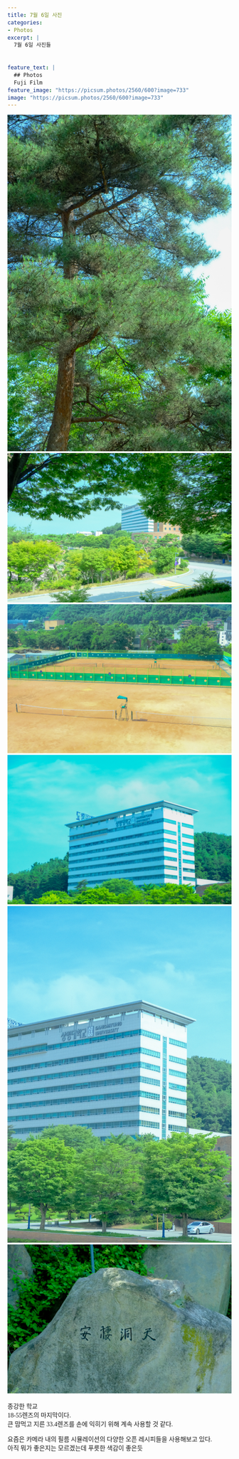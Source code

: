 ```yaml
---
title: 7월 6일 사진
categories:
- Photos
excerpt: |
  7월 6일 사진들


feature_text: |
  ## Photos
  Fuji Film
feature_image: "https://picsum.photos/2560/600?image=733"
image: "https://picsum.photos/2560/600?image=733"
---
```

<style type="text/css"> 
@font-face {
    font-family: 'GmarketSansMedium';
    src: url('https://cdn.jsdelivr.net/gh/projectnoonnu/noonfonts_2001@1.1/GmarketSansMedium.woff') format('woff');
    font-weight: normal;
    font-style: normal;
}
body{
font-family: 'GmarketSansMedium';
}
</style>


<img src = "/assets/FUJI/20230706/img1.jpg">
<img src = "/assets/FUJI/20230706/img2.jpg">
<img src = "/assets/FUJI/20230706/img3.jpg">
<img src = "/assets/FUJI/20230706/img4.jpg">
<img src = "/assets/FUJI/20230706/img5.jpg">
<img src = "/assets/FUJI/20230706/img6.jpg">


종강한 학교<br>
18-55렌즈의 마지막이다.<br>
큰 맘먹고 지른 33.4렌즈를 손에 익히기 위해 계속 사용할 것 같다.<br>
<!-- more -->
요즘은 카메라 내의 필름 시뮬레이션의 다양한 오픈 레시피들을 사용해보고 있다.<br>
아직 뭐가 좋은지는 모르겠는데 푸릇한 색감이 좋은듯
